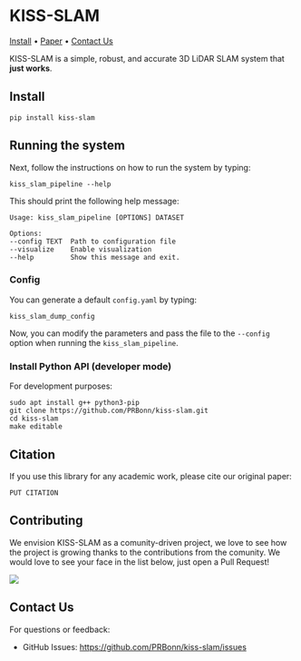 # KISS-SLAM

[Install](#install) •
[Paper](https://www.ipb.uni-bonn.de/wp-content/papercite-data/pdf/kiss2025iros.pdf) •
[Contact Us](#contact-us)

KISS-SLAM is a simple, robust, and accurate 3D LiDAR SLAM system that **just works**.

## Install
```
pip install kiss-slam

```

## Running the system
Next, follow the instructions on how to run the system by typing:
```
kiss_slam_pipeline --help

```

This should print the following help message:

```
Usage: kiss_slam_pipeline [OPTIONS] DATASET

Options:
--config TEXT  Path to configuration file
--visualize    Enable visualization
--help         Show this message and exit.

```

### Config
You can generate a default `config.yaml` by typing:

```
kiss_slam_dump_config

```

Now, you can modify the parameters and pass the file to the `--config` option when running the `kiss_slam_pipeline`.

### Install Python API (developer mode)
For development purposes:

```
sudo apt install g++ python3-pip
git clone https://github.com/PRBonn/kiss-slam.git
cd kiss-slam
make editable
```

## Citation
If you use this library for any academic work, please cite our original paper:
```
PUT CITATION

```

## Contributing

We envision KISS-SLAM as a comunity-driven project, we love to see how the project is growing thanks to the contributions from the comunity. We would love to see your face in the list below, just open a Pull Request!

<a href="https://github.com/PRBonn/kiss-icp/graphs/contributors">
  <img src="https://contrib.rocks/image?repo=PRBonn/kiss-icp" />
</a>

## Contact Us
For questions or feedback:
- GitHub Issues: https://github.com/PRBonn/kiss-slam/issues
```
